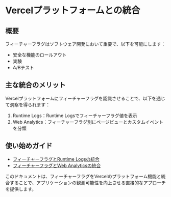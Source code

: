 # Vercelプラットフォームとの統合

## 概要

フィーチャーフラグはソフトウェア開発において重要で、以下を可能にします：

- 安全な機能のロールアウト
- 実験
- A/Bテスト

## 主な統合のメリット

Vercelプラットフォームにフィーチャーフラグを認識させることで、以下を通じて洞察を得られます：

1. Runtime Logs：Runtime Logsでフィーチャーフラグ値を表示
2. Web Analytics：フィーチャーフラグ別にページビューとカスタムイベントを分類

## 使い始めガイド

- [フィーチャーフラグとRuntime Logsの統合](/docs/feature-flags/integrate-with-runtime-logs)
- [フィーチャーフラグとWeb Analyticsの統合](/docs/feature-flags/integrate-with-web-analytics)

このドキュメントは、フィーチャーフラグをVercelのプラットフォーム機能と統合することで、アプリケーションの観測可能性を向上させる直接的なアプローチを提供します。
